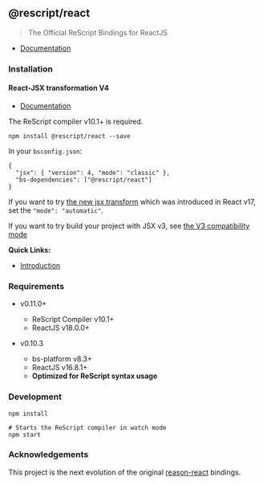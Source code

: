## @rescript/react

> The Official ReScript Bindings for ReactJS

- [Documentation](https://rescript-lang.org/docs/react/latest/introduction)

### Installation

#### React-JSX transformation V4

- [Documentation](https://github.com/rescript-lang/syntax/blob/master/cli/JSXV4.md)

The ReScript compiler v10.1+ is required.

```
npm install @rescript/react --save
```

In your `bsconfig.json`:

```
{
  "jsx": { "version": 4, "mode": "classic" },
  "bs-dependencies": ["@rescript/react"]
}
```

If you want to try [the new jsx transform](https://reactjs.org/blog/2020/09/22/introducing-the-new-jsx-transform.html) which was introduced in React v17, set the `"mode": "automatic"`.

If you want to try build your project with JSX v3, see [the V3 compatibility mode](https://github.com/rescript-lang/syntax/blob/master/cli/JSXV4.md)

**Quick Links:**

- [Introduction](https://rescript-lang.org/docs/react/latest/introduction)

### Requirements

- v0.11.0+

  - ReScript Compiler v10.1+
  - ReactJS v18.0.0+

- v0.10.3

  - bs-platform v8.3+
  - ReactJS v16.8.1+
  - **Optimized for ReScript syntax usage**

### Development

```
npm install

# Starts the ReScript compiler in watch mode
npm start
```

### Acknowledgements

This project is the next evolution of the original [reason-react](https://github.com/reasonml/reason-react) bindings.
